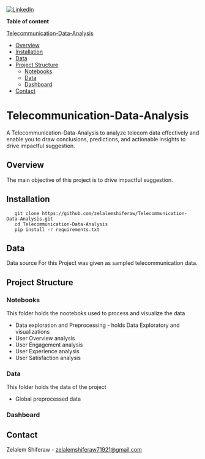 [![LinkedIn][linkedin-shield]][linkedin-url]

**Table of content**

 [Telecommunication-Data-Analysis](#Telecommunication-Data-Analysis)
  - [Overview](#overview)
  - [Installation](#installation)
  - [Data](#data)
  - [Project Structure](#project-Structure)
    - [Notebooks](#notebooks)
    - [Data](#data)
    - [Dashboard](#dashboard)
  - [Contact](#contact)


# Telecommunication-Data-Analysis
A Telecommunication-Data-Analysis to analyze  telecom data effectively and enable you to draw conclusions, predictions, and actionable insights to drive impactful suggestion.

## Overview

<p>
 The main objective of this project is to drive impactful suggestion.
</p>

## Installation

       git clone https://github.com/zelalemshiferaw/Telecommunication-Data-Analysis.git
       cd Telecommunication-Data-Analysis 
       pip install -r requirements.txt
        
## Data
<p>
Data source For this Project was given as sampled telecommunication data.
</p>


## Project Structure

### Notebooks 
This folder holds the nooteboks used to process and visualize the data 
- Data exploration and Preprocessing - holds Data Exploratory and visualizations
- User Overview analysis
- User Engagement analysis
- User Experience analysis
- User Satisfaction analysis
### Data
This folder holds the data of the project
  - Global preprocessed data

### Dashboard 



## Contact
Zelalem Shiferaw - zelalemshiferaw71921@gmail.com






























[linkedin-shield]: https://img.shields.io/badge/-LinkedIn-black.svg?style=for-the-badge&logo=linkedin&colorB=555
[linkedin-url]: https://www.linkedin.com/in/zelalem-shiferaw-48a070187
